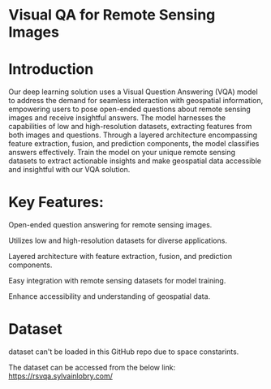 # Visual QA for Remote Sensing Images

# Introduction

Our deep learning solution uses a Visual Question Answering (VQA) model to address the demand for seamless interaction with geospatial information, empowering users to pose open-ended questions about remote sensing images and receive insightful answers. The model harnesses the capabilities of low and high-resolution datasets, extracting features from both images and questions. Through a layered architecture encompassing feature extraction, fusion, and prediction components, the model classifies answers effectively. Train the model on your unique remote sensing datasets to extract actionable insights and make geospatial data accessible and insightful with our VQA solution.

# Key Features:

Open-ended question answering for remote sensing images.

Utilizes low and high-resolution datasets for diverse applications.

Layered architecture with feature extraction, fusion, and prediction components.

Easy integration with remote sensing datasets for model training.

Enhance accessibility and understanding of geospatial data.

# Dataset

dataset can't be loaded in this GitHub repo due to space constarints.

The dataset can be accessed from the below link: https://rsvqa.sylvainlobry.com/ 

